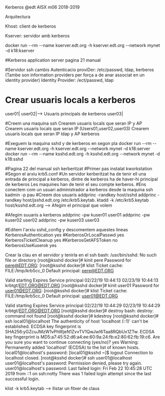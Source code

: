 Kerberos @edt AISX m06 2018-2019

Arquitectura

Khost: client de kerberos

Kserver: servidor amb kerberos

docker run --rm --name kserver.edt.org -h kserver.edt.org --network mynet -d k18:kserver

#Kerberos application server pagina 21 manual

#Servidor ssh cambis
Autenticacio proviDer: /etc/passwd, ldap, kerberos (Tambe son information providers per força a de anar associat en un identity provider)
Identity Provider: /ect/passwd, ldap

# Crear usuaris locals a kerberos
user01|
user02|--> Usuaris principals de kerberos
user03|

#Creem una maquina ssh
Crearem usuaris locals que seran IP y AP
Crearem usuaris locals que seran IP (Users01,user02,user03)
Crearem usuaris locals que seran IP ldap y AP kerberos


#Exeguem la maquina sshd y de kerberos en segon pla
docker run --rm --name kserver.edt.org -h kserver.edt.org --network mynet -d k18:server
docker run --rm --name ksshd.edt.org -h ksshd.edt.org --network mynet -d k18:sshd

#Pagina 22 del manual ssh kerberitzat
#Primer pas instalat kworkstation
#Segon el arxiu krb5.conf
#Un servidor kerberitzat ha de tenir ell una entrada de principal a kerberos, dintre de kerberos ha de haver-hi principal de kerberos
Les maquines han de tenir el seu compte kerberos.
#Ens conectem com un usuari administrador a kerberos desde la maquina ssh
 kadmin -p pau
#Creem dos usuaris 
 addprinc -randkey host/sshd
 addprinc -randkey host/jsshd.edt.org
 /etc/krb5.keytab.
ktadd -k /etc/krb5.keytab host/ksshd.edt.org --> Afegim el principal que volem

#Afegim suuaris a kerberos
addprinc -pw kuser01 user01
addprinc -pw kuser02 user02
addprinc -pw kuser03 user03

#Editem l'arxiu sshd_config y descomentem aquestes lineas
KerberosAuthentication yes
#KerberosOrLocalPasswd yes
KerberosTicketCleanup yes
#KerberosGetAFSToken no
KerberosUseKuserok yes

Crear la clau en el servidor y tenirla en el ssh
bash: /usr/bin/sshd: No such file or directory
[root@ksshd docker]# kinit pere
Password for pere@EDT.ORG: 
[root@ksshd docker]# klist
Ticket cache: FILE:/tmp/krb5cc_0
Default principal: pere@EDT.ORG

Valid starting     Expires            Service principal
02/22/19 10:44:13  02/23/19 10:44:13  krbtgt/EDT.ORG@EDT.ORG
[root@ksshd docker]# kinit user01
Password for user01@EDT.ORG: 
[root@ksshd docker]# klist
Ticket cache: FILE:/tmp/krb5cc_0
Default principal: user01@EDT.ORG

Valid starting     Expires            Service principal
02/22/19 10:44:29  02/23/19 10:44:29  krbtgt/EDT.ORG@EDT.ORG
[root@ksshd docker]# destroy
bash: destroy: command not found
[root@ksshd docker]# kdestroy
[root@ksshd docker]# ssh local01@localhost
The authenticity of host 'localhost (::1)' can't be established.
ECDSA key fingerprint is SHA256:yGZcuJMzW1vPhWjeN1ZvvTV1QwJwI6Taa8RQbUx1ZTw.
ECDSA key fingerprint is MD5:a7:45:52:d6:a4:ee:60:9a:24:fb:e2:80:62:fb:19:c6.
Are you sure you want to continue connecting (yes/no)? yes
Warning: Permanently added 'localhost' (ECDSA) to the list of known hosts.
local01@localhost's password: 
[local01@ksshd ~]$ logout
Connection to localhost closed.
[root@ksshd docker]# ssh user01@localhost
user01@localhost's password: 
Permission denied, please try again.
user01@localhost's password: 
Last failed login: Fri Feb 22 10:45:28 UTC 2019 from ::1 on ssh:notty
There was 1 failed login attempt since the last successful login.



klist -k krb5.keytab --> llistar un  fitxer de claus
